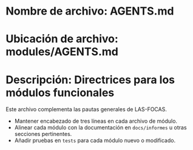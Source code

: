 # Nombre de archivo: AGENTS.md
# Ubicación de archivo: modules/AGENTS.md
# Descripción: Directrices para los módulos funcionales

Este archivo complementa las pautas generales de LAS-FOCAS.

- Mantener encabezado de tres líneas en cada archivo de módulo.
- Alinear cada módulo con la documentación en `docs/informes` u otras secciones pertinentes.
- Añadir pruebas en `tests` para cada módulo nuevo o modificado.
